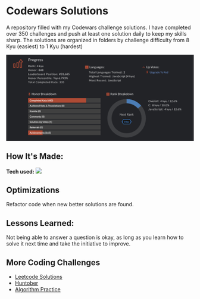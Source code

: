 # Codewars Solutions
A repository filled with my Codewars challenge solutions. I have completed over 350 challenges and push at least one solution daily to keep my skills sharp. The solutions are organized in folders by challenge difficulty from 8 Kyu (easiest) to 1 Kyu (hardest)

<img align="center" src="https://github.com/WilliamPasternak/Codewars-Solutions/blob/master/CodeWars%20Progress.png" alt="Graph Showing Codewars challenge progress">

## How It's Made:

**Tech used:** <img src="https://img.shields.io/static/v1?label=|&message=JAVASCRIPT&color=3c7f5d&style=plastic&logo=javascript"/>

## Optimizations
Refactor code when new better solutions are found.

## Lessons Learned:
Not being able to answer a question is okay, as long as you learn how to solve it next time and take the initiative to improve.

## More Coding Challenges
<ul> 
<li> <a target="_blank" href="https://github.com/WilliamPasternak/LeetCode">Leetcode Solutions</a> </li>
<li> <a target="_blank" href ="https://github.com/WilliamPasternak/Huntober-Coding-Challenges"> Huntober </a> </li>
<li> <a target="_blank" href="https://github.com/WilliamPasternak/Algorithm-Practice"> Algorithm Practice  </a> </li>
</ul>

